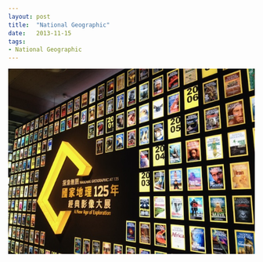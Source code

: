 ```yaml
---
layout: post
title:  "National Geographic"
date:   2013-11-15
tags:
- National Geographic
---
```

![National Geographic](/media/2013-11-15-national-geographic.jpeg)